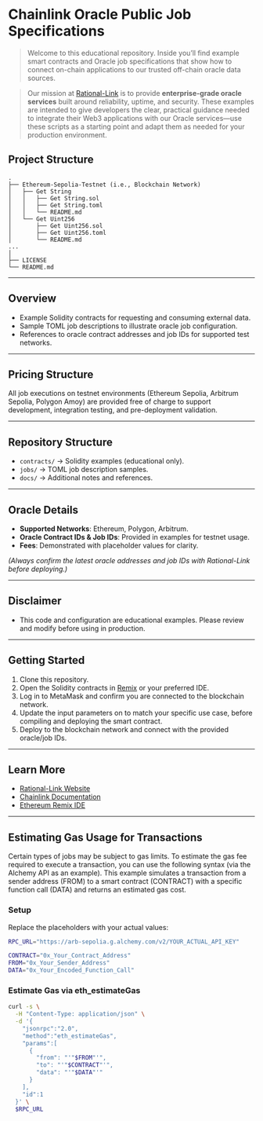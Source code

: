 # Chainlink Oracle Public Job Specifications
> Welcome to this educational repository. Inside you’ll find example smart contracts and Oracle job specifications that show how to connect on-chain applications to our trusted off-chain oracle data sources.

> Our mission at [Rational-Link](https://www.rational-link.com) is to provide **enterprise-grade oracle services** built around reliability, uptime, and security. These examples are intended to give developers the clear, practical guidance needed to integrate their Web3 applications with our Oracle services—use these scripts as a starting point and adapt them as needed for your production environment.

## Project Structure

```
.
├── Ethereum-Sepolia-Testnet (i.e., Blockchain Network)
│   ├── Get String
│   │   ├── Get String.sol
│   │   ├── Get String.toml
│   │   └── README.md
│   └── Get Uint256
│       ├── Get Uint256.sol
│       ├── Get Uint256.toml
│       └── README.md
...
│
├── LICENSE
└── README.md
```
---

## Overview
- Example Solidity contracts for requesting and consuming external data.
- Sample TOML job descriptions to illustrate oracle job configuration.
- References to oracle contract addresses and job IDs for supported test networks.

---

## Pricing Structure

  All job executions on testnet environments (Ethereum Sepolia, Arbitrum Sepolia, Polygon Amoy) are provided free of charge to support development, integration testing, and pre-deployment validation.

---

## Repository Structure
- `contracts/` → Solidity examples (educational only).
- `jobs/` → TOML job description samples.
- `docs/` → Additional notes and references.

---

## Oracle Details
- **Supported Networks**: Ethereum, Polygon, Arbitrum.  
- **Oracle Contract IDs & Job IDs**: Provided in examples for testnet usage.  
- **Fees**: Demonstrated with placeholder values for clarity.  

*(Always confirm the latest oracle addresses and job IDs with Rational-Link before deploying.)*

---

## Disclaimer
- This code and configuration are educational examples. Please review and modify before using in production.

---

## Getting Started
1. Clone this repository.  
2. Open the Solidity contracts in [Remix](https://remix.ethereum.org/) or your preferred IDE.  
3. Log in to MetaMask and confirm you are connected to the blockchain network.
4. Update the input parameters on to match your specific use case, before compiling and deploying the smart contract.  
5. Deploy to the blockchain network and connect with the provided oracle/job IDs. 

---

## Learn More
- [Rational-Link Website](https://www.rational-link.com)  
- [Chainlink Documentation](https://docs.chain.link/)  
- [Ethereum Remix IDE](https://remix.ethereum.org/)  

---

## Estimating Gas Usage for Transactions
Certain types of jobs may be subject to gas limits. To estimate the gas fee required to execute a transaction, you can use the following syntax (via the Alchemy API as an example).
This example simulates a transaction from a sender address (FROM) to a smart contract (CONTRACT) with a specific function call (DATA) and returns an estimated gas cost.

### Setup
Replace the placeholders with your actual values:
```Bash
RPC_URL="https://arb-sepolia.g.alchemy.com/v2/YOUR_ACTUAL_API_KEY"

CONTRACT="0x_Your_Contract_Address"
FROM="0x_Your_Sender_Address"
DATA="0x_Your_Encoded_Function_Call"
```
### Estimate Gas via eth_estimateGas
```Bash
curl -s \
  -H "Content-Type: application/json" \
  -d '{
    "jsonrpc":"2.0",
    "method":"eth_estimateGas",
    "params":[
      {
        "from": "'"$FROM"'",
        "to": "'"$CONTRACT"'",
        "data": "'"$DATA"'"
      }
    ],
    "id":1
  }' \
  $RPC_URL
```